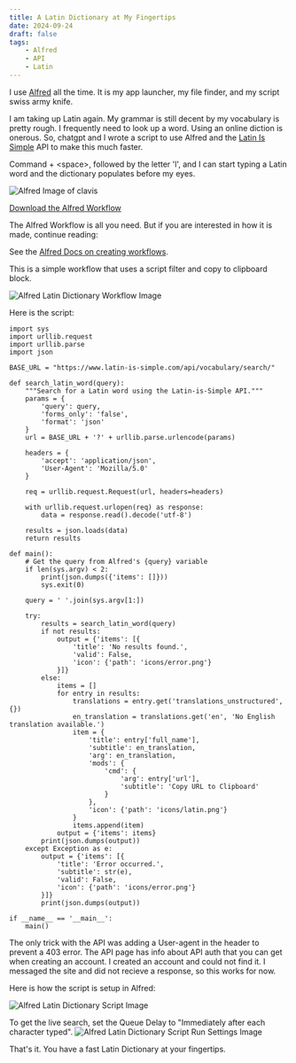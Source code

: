 ```yaml
---
title: A Latin Dictionary at My Fingertips
date: 2024-09-24
draft: false
tags:
    - Alfred
    - API
    - Latin
---
```


I use [Alfred](https://alfred.app) all the time. It is my app launcher, my file finder, and my script swiss army knife. 

I am taking up Latin again. My grammar is still decent by my vocabulary is pretty rough. I frequently need to look up a word. Using an online diction is onerous. So, chatgpt and I wrote a script to use Alfred and the [Latin Is Simple](https://www.latin-is-simple.com/api/) API to make this much faster. 

Command + \<space\>, followed by the letter 'l', and I can start typing a Latin word and the dictionary populates before my eyes.  

![Alfred Image of clavis](/images/alfred-latin-lookup.gif)

[Download the Alfred Workflow](/anki/Latin%20Dictionary.alfredworkflow)

The Alfred Workflow is all you need. But if you are interested in how it is made, continue reading:


See the [Alfred Docs on creating workflows](https://www.alfredapp.com/help/workflows/).

This is a simple workflow that uses a script filter and copy to clipboard block.

![Alfred Latin Dictionary Workflow Image](/images/alfred-latin-dictonary-workflow.png)


Here is the script:

```
import sys
import urllib.request
import urllib.parse
import json

BASE_URL = "https://www.latin-is-simple.com/api/vocabulary/search/"

def search_latin_word(query):
    """Search for a Latin word using the Latin-is-Simple API."""
    params = {
        'query': query,
        'forms_only': 'false',
        'format': 'json'
    }
    url = BASE_URL + '?' + urllib.parse.urlencode(params)
    
    headers = {
        'accept': 'application/json',
        'User-Agent': 'Mozilla/5.0'
    }
    
    req = urllib.request.Request(url, headers=headers)
    
    with urllib.request.urlopen(req) as response:
        data = response.read().decode('utf-8')
    
    results = json.loads(data)
    return results

def main():
    # Get the query from Alfred's {query} variable
    if len(sys.argv) < 2:
        print(json.dumps({'items': []}))
        sys.exit(0)
    
    query = ' '.join(sys.argv[1:])
    
    try:
        results = search_latin_word(query)
        if not results:
            output = {'items': [{
                'title': 'No results found.',
                'valid': False,
                'icon': {'path': 'icons/error.png'}
            }]}
        else:
            items = []
            for entry in results:
                translations = entry.get('translations_unstructured', {})
                en_translation = translations.get('en', 'No English translation available.')
                item = {
                    'title': entry['full_name'],
                    'subtitle': en_translation,
                    'arg': en_translation,
                    'mods': {
                        'cmd': {
                            'arg': entry['url'],
                            'subtitle': 'Copy URL to Clipboard'
                        }
                    },
                    'icon': {'path': 'icons/latin.png'}
                }
                items.append(item)
            output = {'items': items}
        print(json.dumps(output))
    except Exception as e:
        output = {'items': [{
            'title': 'Error occurred.',
            'subtitle': str(e),
            'valid': False,
            'icon': {'path': 'icons/error.png'}
        }]}
        print(json.dumps(output))

if __name__ == '__main__':
    main()

```

The only trick with the API was adding a User-agent in the header to prevent a 403 error. The API page has info about API auth that you can get when creating an account. I created an account and could not find it. I messaged the site and did not recieve a response, so this works for now.

Here is how the script is setup in Alfred:

![Alfred Latin Dictionary Script Image](/images/alfred-latin-dictonary-script.png)

To get the live search, set the Queue Delay to "Immediately after each character typed".
![Alfred Latin Dictionary Script Run Settings Image](/images/alfred-latin-dictonary-run-settings.png)

That's it. You have a fast Latin Dictionary at your fingertips.

